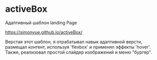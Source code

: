 # activeBox
Адаптивный шаблон landing Page

https://simonvue.github.io/activeBox/

Верстая этот шаблон, я отрабатывал навык адаптивной версти, размещал контент, используя 'flexbox' и применял эффекты 'hover'.
Также, реализовал простой слайдер изображений и меню "бургер".
